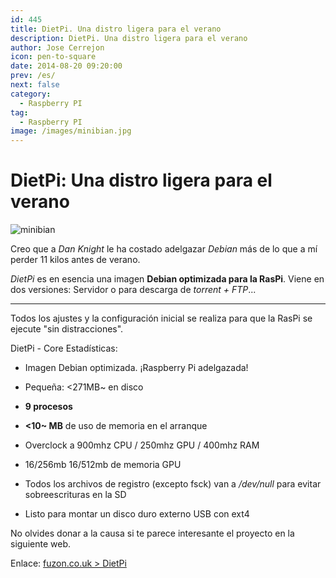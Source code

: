 ```yaml
---
id: 445
title: DietPi. Una distro ligera para el verano
description: DietPi. Una distro ligera para el verano
author: Jose Cerrejon
icon: pen-to-square
date: 2014-08-20 09:20:00
prev: /es/
next: false
category:
  - Raspberry PI
tag:
  - Raspberry PI
image: /images/minibian.jpg
---
```


# DietPi: Una distro ligera para el verano

![minibian](/images/minibian.jpg)

Creo que a *Dan Knight* le ha costado adelgazar *Debian* más de lo que a mí perder 11 kilos antes de verano.

*DietPi* es en esencia una imagen **Debian optimizada para la RasPi**. Viene en dos versiones: Servidor o para descarga de *torrent + FTP*...

- - -
Todos los ajustes y la configuración inicial se realiza para que la RasPi se ejecute "sin distracciones".

DietPi - Core Estadísticas:

* Imagen Debian optimizada. ¡Raspberry Pi adelgazada!

* Pequeña: <271MB~ en disco

* **9 procesos**

* **<10~ MB** de uso de memoria en el arranque

* Overclock a 900mhz CPU / 250mhz GPU / 400mhz RAM

* 16/256mb 16/512mb de memoria GPU

* Todos los archivos de registro (excepto fsck) van a */dev/null* para evitar sobreescrituras en la SD

* Listo para montar un disco duro externo USB con ext4

No olvides donar a la causa si te parece interesante el proyecto en la siguiente web.

Enlace: [fuzon.co.uk > DietPi](http://fuzon.co.uk/phpbb/viewtopic.php?f=8&t=6)